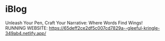 # iBlog
Unleash Your Pen, Craft Your Narrative: Where Words Find Wings!
RUNNING WEBSITE: https://65deff2ce2df5c007cd7829a--gleeful-kringle-349ab4.netlify.app/
